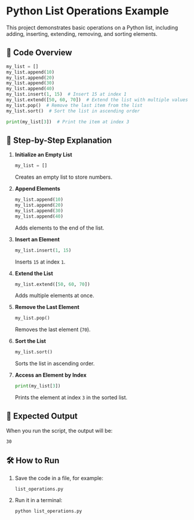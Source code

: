 # Python List Operations Example

This project demonstrates basic operations on a Python list, including adding, inserting, extending, removing, and sorting elements.

## 📜 Code Overview

```python
my_list = []
my_list.append(10)
my_list.append(20)
my_list.append(30)
my_list.append(40)
my_list.insert(1, 15)  # Insert 15 at index 1
my_list.extend([50, 60, 70])  # Extend the list with multiple values
my_list.pop()  # Remove the last item from the list
my_list.sort()  # Sort the list in ascending order

print(my_list[3])  # Print the item at index 3
```

## 🔹 Step-by-Step Explanation

1. **Initialize an Empty List**

   ```python
   my_list = []
   ```

   Creates an empty list to store numbers.

2. **Append Elements**

   ```python
   my_list.append(10)
   my_list.append(20)
   my_list.append(30)
   my_list.append(40)
   ```

   Adds elements to the end of the list.

3. **Insert an Element**

   ```python
   my_list.insert(1, 15)
   ```

   Inserts `15` at index `1`.

4. **Extend the List**

   ```python
   my_list.extend([50, 60, 70])
   ```

   Adds multiple elements at once.

5. **Remove the Last Element**

   ```python
   my_list.pop()
   ```

   Removes the last element (`70`).

6. **Sort the List**

   ```python
   my_list.sort()
   ```

   Sorts the list in ascending order.

7. **Access an Element by Index**

   ```python
   print(my_list[3])
   ```

   Prints the element at index `3` in the sorted list.

## 📌 Expected Output

When you run the script, the output will be:

```
30
```

## 🛠 How to Run

1. Save the code in a file, for example:

   ```
   list_operations.py
   ```
2. Run it in a terminal:

   ```bash
   python list_operations.py
   ```
